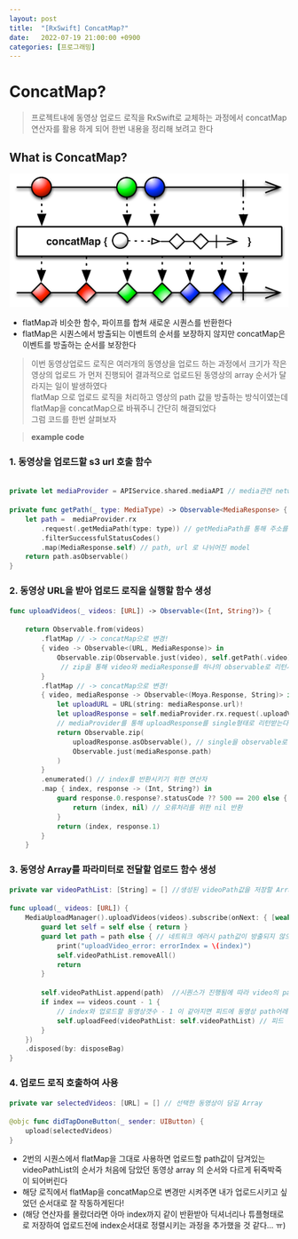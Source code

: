 ```yaml
---
layout: post
title:  "[RxSwift] ConcatMap?"
date:   2022-07-19 21:00:00 +0900
categories: [프로그래밍]
---
```


# ConcatMap?

> 프로젝트내에 동영상 업로드 로직을 RxSwift로 교체하는 과정에서 concatMap연산자를 활용 하게 되어 한번 내용을 정리해 보려고 한다

## What is ConcatMap?



![concatMap](images/jeremy_rxswift/../../../images/jeremy_RxSwift/concatMap.png)
- flatMap과 비슷한 함수, 파이프를 합쳐 새로운 시퀀스를 반환한다
- flatMap은 시퀀스에서 방출되는 이벤트의 순서를 보장하지 않지만 concatMap은   
이벤트를 방출하는 순서를 보장한다

> 이번 동영상업로드 로직은 여러개의 동영상을 업로드 하는 과정에서 크기가 작은 영상의 업로드 가 먼저 진행되어 결과적으로 업로드된 동영상의 array 순서가 달라지는 일이 발생하였다  
flatMap 으로 업로드 로직을 처리하고 영상의 path 값을 방출하는 방식이였는데 flatMap을 concatMap으로 바꿔주니 간단히 해결되었다  
그럼 코드를 한번 살펴보자

> **example code**

### 1. 동영상을 업로드할 s3 url 호출 함수
```swift

private let mediaProvider = APIService.shared.mediaAPI // media관련 network MoyaProvider

private func getPath(_ type: MediaType) -> Observable<MediaResponse> {
    let path =  mediaProvider.rx
        .request(.getMediaPath(type: type)) // getMediaPath를 통해 주소를 받음
        .filterSuccessfulStatusCodes()
        .map(MediaResponse.self) // path, url 로 나뉘어진 model
    return path.asObservable()
}
```

### 2. 동영상 URL을 받아 업로드 로직을 실행할 함수 생성

```swift
func uploadVideos(_ videos: [URL]) -> Observable<(Int, String?)> {
        
    return Observable.from(videos)
        .flatMap // -> concatMap으로 변경! 
        { video -> Observable<(URL, MediaResponse)> in
            Observable.zip(Observable.just(video), self.getPath(.video))
             // zip을 통해 video와 mediaResponse를 하나의 observable로 리턴시켜줌
        }
        .flatMap // -> concatMap으로 변경!
        { video, mediaResponse -> Observable<(Moya.Response, String)> in
            let uploadURL = URL(string: mediaResponse.url)!
            let uploadResponse = self.mediaProvider.rx.request(.uploadVideo(video, url: uploadURL))
            // mediaProvider를 통해 uploadResponse를 single형태로 리턴받는다
            return Observable.zip(
                uploadResponse.asObservable(), // single을 observable로 변환시켜줌
                Observable.just(mediaResponse.path)
            )
        }
        .enumerated() // index를 반환시키기 위한 연산자
        .map { index, response -> (Int, String?) in
            guard response.0.response?.statusCode ?? 500 == 200 else {
                return (index, nil) // 오류처리를 위한 nil 반환
            }
            return (index, response.1)
        }
    }
```

### 3. 동영상 Array를 파라미터로 전달할 업로드 함수 생성
```swift
private var videoPathList: [String] = [] //생성된 videoPath값을 저장할 Array

func upload(_ videos: [URL]) {
    MediaUploadManager().uploadVideos(videos).subscribe(onNext: { [weak self] index, path in
        guard let self = self else { return }
        guard let path = path else { // 네트워크 에러시 path값이 방출되지 않으므로 오류처리 
            print("uploadVideo_error: errorIndex = \(index)")
            self.videoPathList.removeAll()
            return
        }
            
        self.videoPathList.append(path)  //시퀀스가 진행됨에 따라 video의 path값을 저장해준다
        if index == videos.count - 1 { 
            // index와 업로드할 동영상갯수 - 1 이 같아지면 피드에 동영상 path어레이를 담아 업로드한다
            self.uploadFeed(videoPathList: self.videoPathList) // 피드 업로드 로직 실행
        }
    })
    .disposed(by: disposeBag)
}
```

### 4. 업로드 로직 호출하여 사용
```swift
private var selectedVideos: [URL] = [] // 선택한 동영상이 담길 Array

@objc func didTapDoneButton(_ sender: UIButton) {
    upload(selectedVideos)
}
```

- 2번의 시퀀스에서 flatMap을 그대로 사용하면 업로드할 path값이 담겨있는 videoPathList의 순서가 처음에 담았던 동영상 array 의 순서와 다르게 뒤죽박죽이 되어버린다
- 해당 로직에서 flatMap을 concatMap으로 변경만 시켜주면 내가 업로드시키고 싶었던 순서대로 잘 작동하게된다!
- (해당 연산자를 몰랐더라면 아마 index까지 같이 반환받아 딕셔너리나 튜플형태로로 저장하여 업로드전에 index순서대로 정렬시키는 과정을 추가했을 것 같다... ㅠ)